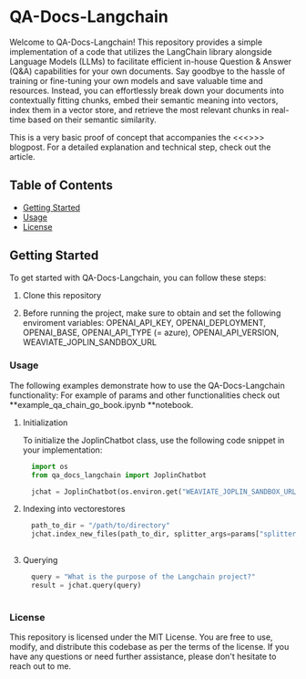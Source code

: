 # QA-Docs-Langchain

Welcome to QA-Docs-Langchain! This repository provides a simple implementation of a code that utilizes the LangChain library alongside Language Models (LLMs) 
to facilitate efficient in-house Question & Answer (Q&A) capabilities for your own documents.
Say goodbye to the hassle of training or fine-tuning your own models and save valuable time and resources. 
Instead, you can effortlessly break down your documents into contextually fitting chunks, embed their semantic meaning into vectors, 
index them in a vector store, and retrieve the most relevant chunks in real-time based on their semantic similarity. 

This is a very basic proof of concept that accompanies the <<<>>> blogpost. For a detailed explanation and technical step, check out the article.

## Table of Contents
- [Getting Started](#getting-started)
- [Usage](#usage)
- [License](#license)

## Getting Started

To get started with QA-Docs-Langchain, you can follow these steps:

1. Clone this repository

2. Before running the project, make sure to obtain and set the following enviroment variables:
OPENAI_API_KEY, OPENAI_DEPLOYMENT, OPENAI_BASE, OPENAI_API_TYPE (= azure), OPENAI_API_VERSION, WEAVIATE_JOPLIN_SANDBOX_URL

### Usage

The following examples demonstrate how to use the QA-Docs-Langchain functionality:
For example of params and other functionalities check out **example_qa_chain_go_book.ipynb **notebook.
1. Initialization 

    To initialize the JoplinChatbot class, use the following code snippet in your implementation:
    ```python
      import os
      from qa_docs_langchain import JoplinChatbot

      jchat = JoplinChatbot(os.environ.get("WEAVIATE_JOPLIN_SANDBOX_URL"), **params)

2. Indexing into vectorestores
    ```python
      path_to_dir = "/path/to/directory"
      jchat.index_new_files(path_to_dir, splitter_args=params["splitter_params"])
      
3. Querying
    ```python
      query = "What is the purpose of the Langchain project?"
      result = jchat.query(query)
      
### License      

This repository is licensed under the MIT License. You are free to use, modify, and distribute this codebase as per the terms of the license.
If you have any questions or need further assistance, please don't hesitate to reach out to me.
